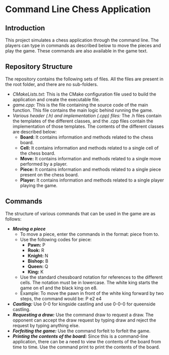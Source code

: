 # Command Line Chess Application

## Introduction
This project simulates a chess application through the command line. The players can type in commands as described below to move the pieces and play the game. These commands are also available in the game text.

## Repository Structure
The repository contains the following sets of files. All the files are present in the root folder, and there are no sub-folders.
- *CMakeLists.txt:* This is the CMake configuration file used to build the application and create the executable file.
- *game.cpp:* This is the file containing the source code of the main function. This file contains the main logic behind running the game.
- *Various header (.h) and implementation (.cpp) files:* The .h files contain the templates of the different classes, and the .cpp files contain the implementation of those templates. The contents of the different classes are described below:
  - **Board:** It contains information and methods related to the chess board.
  - **Cell:** It contains information and methods related to a single cell of the chess board.
  - **Move:** It contains information and methods related to a single move performed by a player.
  - **Piece:** It contains information and methods related to a single piece present on the chess board.
  - **Player:** It contains information and methods related to a single player playing the game.

## Commands
The structure of various commands that can be used in the game are as follows:
- ***Moving a piece***
  - To move a piece, enter the commands in the format: piece from to.
  - Use the following codes for piece:
    - **Pawn:** P
    - **Rook:** R
    - **Knight:** N
    - **Bishop:** B
    - **Queen:** Q
    - **King:** K
  - Use the standard chessboard notation for references to the different cells. The notation must be in lowercase. The white king starts the game on e1 and the black king on e8.
  - Example: To move the pawn in front of the white king forward by two steps, the command would be: P e2 e4
- ***Castling:***
  Use 0-0 for kingside castling and use 0-0-0 for queenside castling.
- ***Requesting a draw:***
  Use the command draw to request a draw. The opponent can accept the draw request by typing draw and reject the request by typing anything else.
- ***Forfeiting the game:***
  Use the command forfeit to forfeit the game.
- ***Printing the contents of the board:***
  Since this is a command-line application, there can be a need to view the contents of the board from time to time. Use the command print to print the contents of the board.
